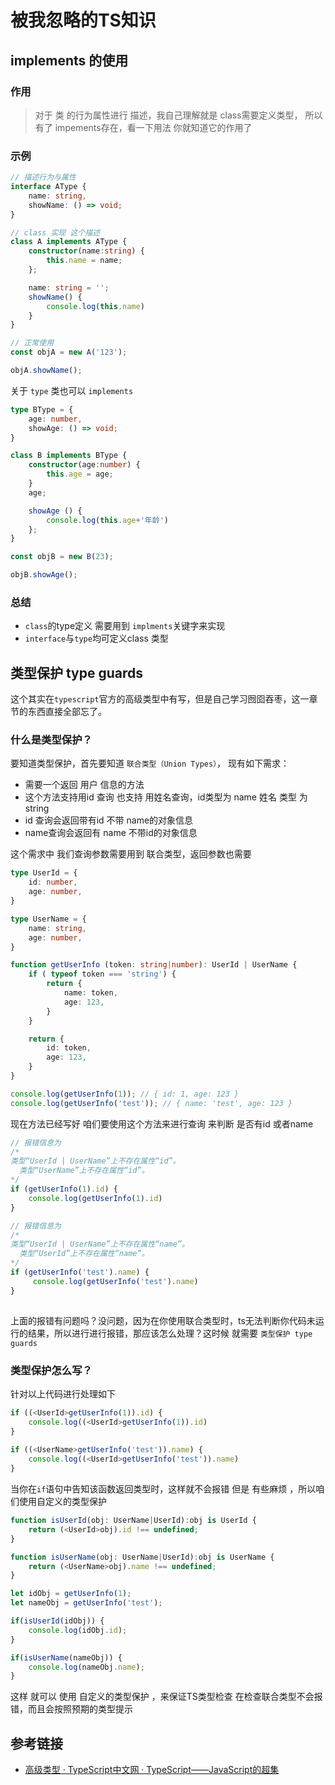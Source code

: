 # 被我忽略的TS知识

##  implements 的使用

### 作用

> 对于 类 的行为属性进行 描述，我自己理解就是 class需要定义类型， 所以有了 impements存在，看一下用法 你就知道它的作用了

### 示例

```ts
// 描述行为与属性
interface AType {
    name: string,
    showName: () => void;
}

// class 实现 这个描述
class A implements AType {
    constructor(name:string) {
        this.name = name;
    };

    name: string = '';
    showName() {
        console.log(this.name)
    }
}

// 正常使用
const objA = new A('123');

objA.showName();
```

关于 `type` 类也可以 `implements`

```ts
type BType = {
    age: number,
    showAge: () => void;
}

class B implements BType {
    constructor(age:number) {
        this.age = age;
    }
    age;

    showAge () {
        console.log(this.age+'年龄')
    };
}

const objB = new B(23);

objB.showAge();
```





### 总结

- `class`的type定义 需要用到 `implments`关键字来实现
- `interface`与`type`均可定义class 类型

## 类型保护  type guards 

这个其实在`typescript`官方的高级类型中有写，但是自己学习囫囵吞枣，这一章节的东西直接全部忘了。

### 什么是类型保护？

要知道类型保护，首先要知道 `联合类型（Union Types）`，
现有如下需求：

- 需要一个返回 用户 信息的方法
- 这个方法支持用id 查询 也支持 用姓名查询，id类型为 name 姓名 类型 为string
- id 查询会返回带有id 不带 name的对象信息
- name查询会返回有 name 不带id的对象信息

这个需求中 我们查询参数需要用到 联合类型，返回参数也需要

```ts
type UserId = {
    id: number,
    age: number,
}

type UserName = {
    name: string,
    age: number,
}

function getUserInfo (token: string|number): UserId | UserName {
    if ( typeof token === 'string') {
        return {
            name: token,
            age: 123,
        }
    }

    return {
        id: token,
        age: 123,
    }
}

console.log(getUserInfo(1)); // { id: 1, age: 123 }
console.log(getUserInfo('test')); // { name: 'test', age: 123 }
```

现在方法已经写好 咱们要使用这个方法来进行查询 来判断 是否有id 或者name

```ts
// 报错信息为
/*
类型“UserId | UserName”上不存在属性“id”。
  类型“UserName”上不存在属性“id”。
*/
if (getUserInfo(1).id) {
    console.log(getUserInfo(1).id)
}

// 报错信息为
/*
类型“UserId | UserName”上不存在属性“name”。
  类型“UserId”上不存在属性“name”。
*/
if (getUserInfo('test').name) {
     console.log(getUserInfo('test').name)
}
    
```

上面的报错有问题吗？没问题，因为在你使用联合类型时，ts无法判断你代码未运行的结果，所以进行进行报错，那应该怎么处理？这时候 就需要 `类型保护 type guards`

### 类型保护怎么写？

针对以上代码进行处理如下

```ts
if ((<UserId>getUserInfo(1)).id) {
    console.log((<UserId>getUserInfo(1)).id)
}
    
if ((<UserName>getUserInfo('test')).name) {
    console.log((<UserId>getUserInfo('test')).name)
}
```

当你在`if`语句中告知该函数返回类型时，这样就不会报错 但是 有些麻烦 ，所以咱们使用自定义的类型保护

```ts
function isUserId(obj: UserName|UserId):obj is UserId {
    return (<UserId>obj).id !== undefined;
}

function isUserName(obj: UserName|UserId):obj is UserName {
    return (<UserName>obj).name !== undefined;
}

let idObj = getUserInfo(1);
let nameObj = getUserInfo('test');

if(isUserId(idObj)) {
    console.log(idObj.id);
}

if(isUserName(nameObj)) {
    console.log(nameObj.name);
}
```

这样 就可以 使用 自定义的类型保护 ，来保证TS类型检查 在检查联合类型不会报错，而且会按照预期的类型提示

## 参考链接

* [高级类型 · TypeScript中文网 · TypeScript——JavaScript的超集](https://www.tslang.cn/docs/handbook/advanced-types.html)